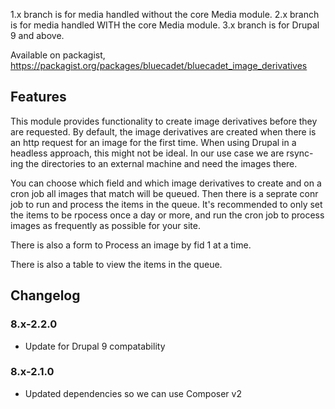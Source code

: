 
1.x branch is for media handled without the core Media module.
2.x branch is for media handled WITH the core Media module.
3.x branch is for Drupal 9 and above.

Available on packagist, https://packagist.org/packages/bluecadet/bluecadet_image_derivatives

## Features

This module provides functionality to create image derivatives before they are requested. By default, the image derivatives are created when there is an http request for an image for the first time. When using Drupal in a headless approach, this might not be ideal. In our use case we are rsync-ing the directories to an external machine and need the images there.

You can choose which field and which image derivatives to create and on a cron job all images that match will be queued. Then there is a seprate conr job to run and process the items in the queue. It's recommended to only set the items to be rpocess once a day or more, and run the cron job to process images as frequently as possible for your site.

There is also a form to Process an image by fid 1 at a time.

There is also a table to view the items in the queue.

## Changelog

### 8.x-2.2.0

- Update for Drupal 9 compatability

### 8.x-2.1.0

- Updated dependencies so we can use Composer v2
